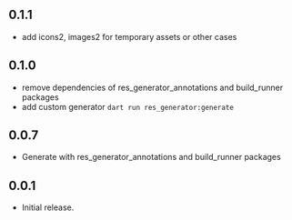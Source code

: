## 0.1.1
* add icons2, images2 for temporary assets or other cases

## 0.1.0
* remove dependencies of res_generator_annotations and build_runner packages
* add custom generator `dart run res_generator:generate`

## 0.0.7
* Generate with res_generator_annotations and build_runner packages

## 0.0.1
* Initial release.
